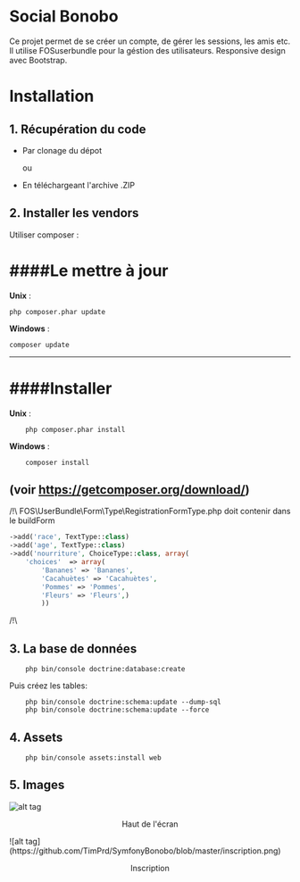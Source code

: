 # Social Bonobo
Ce projet permet de se créer un compte, de gérer les sessions, les amis etc.
Il utilise FOSuserbundle pour la géstion des utilisateurs.
Responsive design avec Bootstrap.


# Installation
## 1. Récupération du code
- Par clonage du dépot

    ou
    
- En téléchargeant l'archive .ZIP


## 2. Installer les vendors
Utiliser composer :

####Le mettre à jour
=====================


**Unix** :
```
php composer.phar update
```
**Windows** :  
```
composer update
```

--------------------------
####Installer
=====================

**Unix** :
```shell
    php composer.phar install
```

**Windows** :  
```
    composer install
 ```
 (voir https://getcomposer.org/download/)
 --------------------------
 
 /!\ FOS\UserBundle\Form\Type\RegistrationFormType.php doit contenir dans le buildForm
 
```php
->add('race', TextType::class)
->add('age', TextType::class)
->add('nourriture', ChoiceType::class, array(
    'choices'  => array(
        'Bananes' => 'Bananes',
        'Cacahuètes' => 'Cacahuètes',
        'Pommes' => 'Pommes',
        'Fleurs' => 'Fleurs',)
        ))
```
 /!\
## 3. La base de données
```
    php bin/console doctrine:database:create
```
Puis créez les tables:
```
    php bin/console doctrine:schema:update --dump-sql
    php bin/console doctrine:schema:update --force
```

## 4. Assets
```
    php bin/console assets:install web
```

## 5. Images
![alt tag](https://github.com/TimPrd/SymfonyBonobo/blob/master/haut.png)
<p align="center"> Haut de l'écran </p>
![alt tag](https://github.com/TimPrd/SymfonyBonobo/blob/master/inscription.png)
<p align="center"> Inscription </p>
